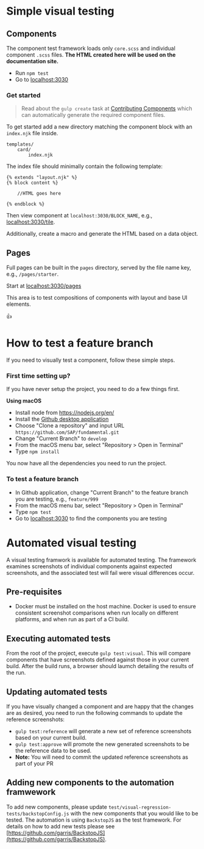 # Simple visual testing

## Components
The component test framework loads only `core.scss` and individual component `.scss` files. **The HTML created here will be used on the documentation site.**

- Run `npm test`
- Go to [localhost:3030](http://localhost:3030)

### Get started
> Read about the `gulp create` task at [Contributing Components](https://github.com/SAP/fundamental/tree/develop/ops#contributing-components) which can automatically generate the required component files.

To get started add a new directory matching the component block with an `index.njk` file inside.

```
templates/
    card/
        index.njk
```

The index file should minimally contain the following template:

```
{% extends "layout.njk" %}
{% block content %}

    //HTML goes here

{% endblock %}
```

Then view component at `localhost:3030/BLOCK_NAME`, e.g., [localhost:3030/tile](http://localhost:3030/tile).

Additionally, create a macro and generate the HTML based on a data object.

## Pages

Full pages can be built in the `pages` directory, served by the file name key, e.g., `/pages/starter`.

Start at [localhost:3030/pages](http://localhost:3030/pages)

This area is to test compositions of components with layout and base UI elements.

👍

# How to test a feature branch
If you need to visually test a component, follow these simple steps.

### First time setting up?
If you have never setup the project, you need to do a few things first.

**Using macOS**
- Install node from https://nodejs.org/en/
- Install the [Github desktop application](https://desktop.github.com)
- Choose "Clone a repository" and input URL `https://github.com/SAP/fundamental.git`
- Change "Current Branch" to `develop`
- From the macOS menu bar, select "Repository > Open in Terminal"
- Type `npm install`

You now have all the dependencies you need to run the project.

### To test a feature branch
- In Github application, change "Current Branch" to the feature branch you are testing, e.g., `feature/999`
- From the macOS menu bar, select "Repository > Open in Terminal"
- Type `npm test`
- Go to [localhost:3030](http://localhost:3030) to find the components you are testing


# Automated visual testing

A visual testing framwork is available for automated testing.  The framework examines screenshots of individual components against expected screenshots, and the associated test will fail were visual differences occur.

## Pre-requisites

- Docker must be installed on the host machine.  Docker is used to ensure consistent screenshot comparisons when run locally on different platforms, and when run as part of a CI build.

## Executing automated tests

From the root of the project, execute `gulp test:visual`.  This will compare components that have screenshots defined against those in your current build.  After the build runs, a browser should laumch detailing the results of the run.

## Updating automated tests

If you have visually changed a component and are happy that the changes are as desired, you need to run the following commands to update the reference screenshots:

- `gulp test:reference` will generate a new set of reference screenshots based on your current build.
- `gulp test:approve` will promote the new generated screenshots to be the reference data to be used.
- **Note:** You will need to commit the updated reference screenshots as part of your PR

## Adding new components to the automation framwework

To add new components, please update `test/visual-regression-tests/backstopConfig.js` with the new components that you would like to be tested.  The automation is using `BackstopJS` as the test framework.  For details on how to add new tests please see [https://github.com/garris/BackstopJS](https://github.com/garris/BackstopJS).

